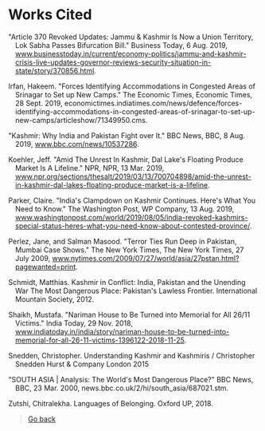 # Works Cited
<style>
p{
  padding-left: 1em;
  text-indent: -1em;
}
</style>
"Article 370 Revoked Updates: Jammu & Kashmir Is Now a Union Territory, Lok Sabha Passes Bifurcation Bill." Business Today, 6 Aug. 2019, www.businesstoday.in/current/economy-politics/jammu-and-kashmir-crisis-live-updates-governor-reviews-security-situation-in-state/story/370856.html.  


Irfan, Hakeem. "Forces Identifying Accommodations in Congested Areas of Srinagar to Set up New Camps." The Economic Times, Economic Times, 28 Sept. 2019, economictimes.indiatimes.com/news/defence/forces-identifying-accommodations-in-congested-areas-of-srinagar-to-set-up-new-camps/articleshow/71349950.cms.  


"Kashmir: Why India and Pakistan Fight over It." BBC News, BBC, 8 Aug. 2019, www.bbc.com/news/10537286.  


Koehler, Jeff. "Amid The Unrest In Kashmir, Dal Lake's Floating Produce Market Is A Lifeline." NPR, NPR, 13 Mar. 2019, www.npr.org/sections/thesalt/2019/03/13/700704898/amid-the-unrest-in-kashmir-dal-lakes-floating-produce-market-is-a-lifeline.  


Parker, Claire. "India's Clampdown on Kashmir Continues. Here's What You Need to Know." The Washington Post, WP Company, 13 Aug. 2019, www.washingtonpost.com/world/2019/08/05/india-revoked-kashmirs-special-status-heres-what-you-need-know-about-contested-province/.  


Perlez, Jane, and Salman Masood. "Terror Ties Run Deep in Pakistan, Mumbai Case Shows." The New York Times, The New York Times, 27 July 2009, www.nytimes.com/2009/07/27/world/asia/27pstan.html?pagewanted=print.  


Schmidt, Matthias. Kashmir in Conflict: India, Pakistan and the Unending War The Most Dangerous Place: Pakistan's Lawless Frontier. International Mountain Society, 2012.  


Shaikh, Mustafa. "Nariman House to Be Turned into Memorial for All 26/11 Victims." India Today, 29 Nov. 2018, www.indiatoday.in/india/story/nariman-house-to-be-turned-into-memorial-for-all-26-11-victims-1396122-2018-11-25.  


Snedden, Christopher. Understanding Kashmir and Kashmiris / Christopher Snedden Hurst & Company London 2015  


"SOUTH ASIA | Analysis: The World's Most Dangerous Place?" BBC News, BBC, 23 Mar. 2000, news.bbc.co.uk/2/hi/south_asia/687021.stm.  


Zutshi, Chitralekha. Languages of Belonging. Oxford UP, 2018.  

> [Go back](.)
